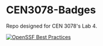 # CEN3078-Badges
Repo designed for CEN 3078's Lab 4.

[![OpenSSF Best Practices](https://www.bestpractices.dev/projects/10325/badge)](https://www.bestpractices.dev/projects/10325)
